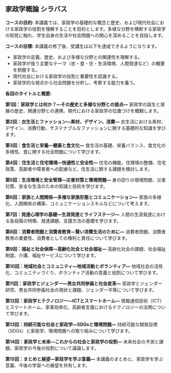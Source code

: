 ## 家政学概論 シラバス

**コースの目的:** 本講義では、家政学の基礎的な概念と歴史、および現代社会における家政学の役割を理解することを目的とします。多様な分野を横断する家政学の知見に触れ、学生自身の生活や社会問題への関心を深めることを目指します。


**コースの目標:**  本講義の修了後、受講生は以下を達成できるようになります。
* 家政学の定義、歴史、および多様な分野との関連性を理解する。
* 家政学が扱う主要なテーマ（衣・食・住・生活環境、人間発達など）の概要を把握する。
* 現代社会における家政学の役割と重要性を認識する。
* 家政学的な視点から社会問題を分析し、考察する能力を養う。


**各回のタイトルと概要:**

**第1回：家政学とは何か？―その歴史と多様な分野との接点―**
家政学の誕生と発展の歴史、関連分野との連携、現代における家政学の位置づけを概観します。

**第2回：衣生活とファッション―素材、デザイン、消費―**
衣生活における素材、デザイン、消費行動、サステナブルなファッションに関する基礎的な知識を学びます。

**第3回：食生活と栄養―健康と食文化―**
食生活の基礎、栄養バランス、食文化の多様性、食に関する社会問題について学びます。

**第4回：住生活と住宅環境―快適性と安全性―**
住宅の機能、住環境の整備、住宅政策、高齢者や障害者への配慮など、住生活に関する課題を検討します。

**第5回：生活環境と安全管理―災害対策と環境問題―**
身の回りの環境問題、災害対策、安全な生活のための知識と技術を学びます。

**第6回：家族と人間関係―多様な家族形態とコミュニケーション―**
家族の多様化、人間関係の構築、コミュニケーションスキルなどについて考えます。

**第7回：発達心理学の基礎―生涯発達とライフステージ―**
人間の生涯発達における各段階の特徴、発達課題、支援方法の基礎を学びます。

**第8回：消費者問題と消費者教育―賢い消費生活のために―**
消費者問題、消費者教育の重要性、消費者としての権利と責任について学びます。

**第9回：福祉と社会保障―高齢化社会と社会福祉―**
高齢化社会の課題、社会福祉制度、介護、福祉サービスについて学びます。

**第10回：地域社会とコミュニティ―地域活動とボランティア―**
地域社会の活性化、コミュニティづくり、ボランティア活動の意義と役割について学びます。

**第11回：家政学とジェンダー―男女共同参画と社会変革―**
家政学とジェンダー研究、男女共同参画社会の現状と課題、ジェンダー平等について学びます。

**第12回：家政学とテクノロジー―ICTとスマートホーム―**
情報通信技術（ICT）とスマートホーム、家事効率化、高齢者支援におけるテクノロジーの活用について学びます。

**第13回：持続可能な社会と家政学―SDGsと環境問題―**
持続可能な開発目標（SDGs）と家政学、環境問題への取り組みについて学びます。

**第14回：家政学と未来―これからの社会と家政学の役割―**
未来社会の予測と課題、家政学の今後の役割について議論します。

**第15回：まとめと展望―家政学を学ぶ意義―**
本講義のまとめと、家政学を学ぶ意義、今後の学習への展望を共有します。
